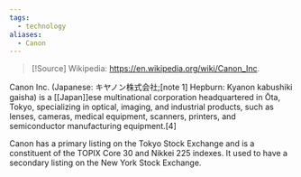 ```yaml
---
tags:
  - technology
aliases:
  - Canon
---
```

> [!Source]
> Wikipedia: https://en.wikipedia.org/wiki/Canon_Inc.

Canon Inc. (Japanese: キヤノン株式会社;[note 1] Hepburn: Kyanon kabushiki gaisha) is a [[Japan]]ese multinational corporation headquartered in Ōta, Tokyo, specializing in optical, imaging, and industrial products, such as lenses, cameras, medical equipment, scanners, printers, and semiconductor manufacturing equipment.[4]

Canon has a primary listing on the Tokyo Stock Exchange and is a constituent of the TOPIX Core 30 and Nikkei 225 indexes. It used to have a secondary listing on the New York Stock Exchange. 